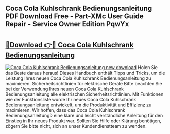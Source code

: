 ## Coca Cola Kuhlschrank Bedienungsanleitung PDF Download Free - Part-XMc User Guide Repair - Service Owner Edition PqwYx

# <h2><a href="http://df1kzsq.blite.top/?on=Coca+Cola+Kuhlschrank+Bedienungsanleitung">🔗Download 👉🔴 Coca Cola Kuhlschrank Bedienungsanleitung</a></h2>

[![Coca Cola Kuhlschrank Bedienungsanleitung new download](https://i.imgur.com/lujVjoI.png)](http://df1kzsq.blite.top/?on=Coca+Cola+Kuhlschrank+Bedienungsanleitung)
Holen Sie das Beste daraus heraus! Dieses Handbuch enthält Tipps und Tricks, um die Leistung Ihres neuen Coca Cola Kuhlschrank Bedienungsanleitung zu maximieren. Sicherheitsrichtlinien für elektrische Geräte Bitte beachten Sie bei der Verwendung Ihres neuen Coca Cola Kuhlschrank Bedienungsanleitung alle elektrischen Sicherheitsrichtlinien. Mit Funktionen wie der Funktionsliste wurde Ihr neues Coca Cola Kuhlschrank Bedienungsanleitung entwickelt, um die Produktivität und Effizienz zu maximieren. Wir hoffen, dass das Coca Cola Kuhlschrank BedienungsanleitungD eine klare und leicht verständliche Anleitung für den Einstieg in Ihr neues Produkt war. Sollten Sie Hilfe oder Klärung benötigen, zögern Sie bitte nicht, sich an unser Kundendienstteam zu wenden.
